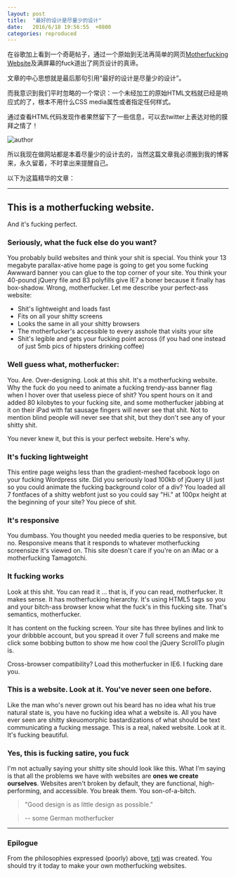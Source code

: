```yaml
---
layout: post
title:  "最好的设计是尽量少的设计"
date:   2016/6/18 19:56:55  +0800
categories: reproduced
---
```


在谷歌加上看到一个奇葩帖子，通过一个原始到无法再简单的网页[Motherfucking Website](http://motherfuckingwebsite.com/)及满屏幕的fuck道出了网页设计的真谛。

文章的中心思想就是最后那句引用“最好的设计是尽量少的设计”。

而我意识到我们平时忽略的一个常识：一个未经加工的原始HTML文档就已经是响应式的了，根本不用什么CSS media属性或者指定任何样式。

通过查看HTML代码发现作者果然留下了一些信息，可以去twitter上表达对他的膜拜之情了！

![author](http://pwnny.cn/assets/images/motherfucker/author.PNG)

所以我现在做网站都是本着尽量少的设计去的，当然这篇文章我必须搬到我的博客来，永久留着，不时拿出来提醒自己。

以下为这篇精华的文章：

---

## This is a motherfucking website. ##

And it's fucking perfect.

### Seriously, what the fuck else do you want? ###

You probably build websites and think your shit is special. You think your 13 megabyte parallax-ative home page is going to get you some fucking Awwward banner you can glue to the top corner of your site. You think your 40-pound jQuery file and 83 polyfills give IE7 a boner because it finally has box-shadow. Wrong, motherfucker. Let me describe your perfect-ass website:

- Shit's lightweight and loads fast
- Fits on all your shitty screens
- Looks the same in all your shitty browsers
- The motherfucker's accessible to every asshole that visits your site
- Shit's legible and gets your fucking point across (if you had one instead of just 5mb pics of hipsters drinking coffee)

### Well guess what, motherfucker: ###

You. Are. Over-designing. Look at this shit. It's a motherfucking website. Why the fuck do you need to animate a fucking trendy-ass banner flag when I hover over that useless piece of shit? You spent hours on it and added 80 kilobytes to your fucking site, and some motherfucker jabbing at it on their iPad with fat sausage fingers will never see that shit. Not to mention blind people will never see that shit, but they don't see any of your shitty shit.

You never knew it, but this is your perfect website. Here's why.

### It's fucking lightweight ###

This entire page weighs less than the gradient-meshed facebook logo on your fucking Wordpress site. Did you seriously load 100kb of jQuery UI just so you could animate the fucking background color of a div? You loaded all 7 fontfaces of a shitty webfont just so you could say "Hi." at 100px height at the beginning of your site? You piece of shit.

### It's responsive ###

You dumbass. You thought you needed media queries to be responsive, but no. Responsive means that it responds to whatever motherfucking screensize it's viewed on. This site doesn't care if you're on an iMac or a motherfucking Tamagotchi.

### It fucking works ###

Look at this shit. You can read it ... that is, if you can read, motherfucker. It makes sense. It has motherfucking hierarchy. It's using HTML5 tags so you and your bitch-ass browser know what the fuck's in this fucking site. That's semantics, motherfucker.

It has content on the fucking screen. Your site has three bylines and link to your dribbble account, but you spread it over 7 full screens and make me click some bobbing button to show me how cool the jQuery ScrollTo plugin is.

Cross-browser compatibility? Load this motherfucker in IE6. I fucking dare you.

### This is a website. Look at it.  You've never seen one before. ###

Like the man who's never grown out his beard has no idea what his true natural state is, you have no fucking idea what a website is. All you have ever seen are shitty skeuomorphic bastardizations of what should be text communicating a fucking message. This is a real, naked website. Look at it. It's fucking beautiful.


### Yes, this is fucking satire, you fuck ###

I'm not actually saying your shitty site should look like this. What I'm saying is that all the problems we have with websites are **ones we create ourselves**. Websites aren't broken by default, they are functional, high-performing, and accessible. You break them. You son-of-a-bitch.

> "Good design is as little design as possible."

> -- some German motherfucker


---

### Epilogue ###

From the philosophies expressed (poorly) above, [txti](http://txti.es) was created. You should try it today to make your own motherfucking websites.
